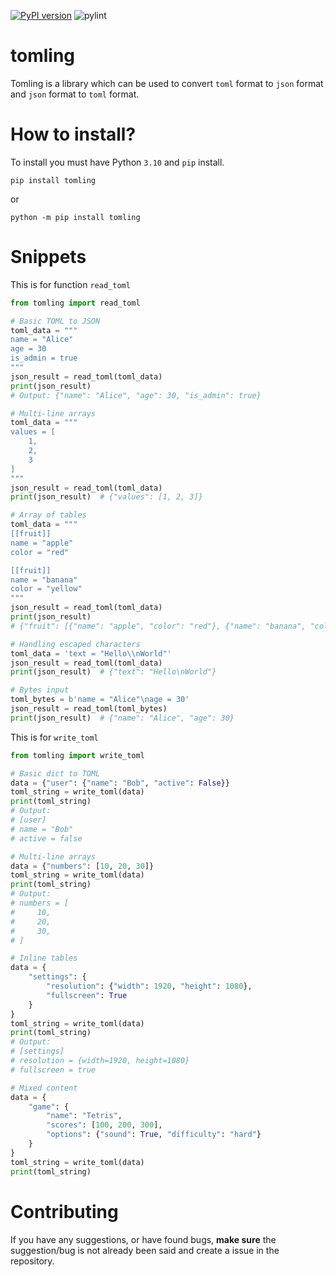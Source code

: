 [![PyPI version](https://img.shields.io/pypi/v/tomling?color=green)](https://pypi.org/project/tomling)
![pylint](https://img.shields.io/badge/pylint-10.00-green)

tomling
===
Tomling is a library which can be used to convert `toml` format to `json` format and `json` format to `toml` format.

How to install?
===
To install you must have Python `3.10` and `pip` install.

```
pip install tomling
```

or 

```
python -m pip install tomling
```

Snippets
===
This is for function `read_toml`
```py
from tomling import read_toml

# Basic TOML to JSON
toml_data = """
name = "Alice"
age = 30
is_admin = true
"""
json_result = read_toml(toml_data)
print(json_result)
# Output: {"name": "Alice", "age": 30, "is_admin": true}

# Multi-line arrays
toml_data = """
values = [
    1,
    2,
    3
]
"""
json_result = read_toml(toml_data)
print(json_result)  # {"values": [1, 2, 3]}

# Array of tables
toml_data = """
[[fruit]]
name = "apple"
color = "red"

[[fruit]]
name = "banana"
color = "yellow"
"""
json_result = read_toml(toml_data)
print(json_result)
# {"fruit": [{"name": "apple", "color": "red"}, {"name": "banana", "color": "yellow"}]}

# Handling escaped characters
toml_data = 'text = "Hello\\nWorld"'
json_result = read_toml(toml_data)
print(json_result)  # {"text": "Hello\nWorld"}

# Bytes input
toml_bytes = b'name = "Alice"\nage = 30'
json_result = read_toml(toml_bytes)
print(json_result)  # {"name": "Alice", "age": 30}
```

This is for `write_toml`
```py
from tomling import write_toml

# Basic dict to TOML
data = {"user": {"name": "Bob", "active": False}}
toml_string = write_toml(data)
print(toml_string)
# Output:
# [user]
# name = "Bob"
# active = false

# Multi-line arrays
data = {"numbers": [10, 20, 30]}
toml_string = write_toml(data)
print(toml_string)
# Output:
# numbers = [
#     10,
#     20,
#     30,
# ]

# Inline tables
data = {
    "settings": {
        "resolution": {"width": 1920, "height": 1080},
        "fullscreen": True
    }
}
toml_string = write_toml(data)
print(toml_string)
# Output:
# [settings]
# resolution = {width=1920, height=1080}
# fullscreen = true

# Mixed content
data = {
    "game": {
        "name": "Tetris",
        "scores": [100, 200, 300],
        "options": {"sound": True, "difficulty": "hard"}
    }
}
toml_string = write_toml(data)
print(toml_string)
```

Contributing
===
If you have any suggestions, or have found bugs, **make sure** the suggestion/bug is not already been said and create a issue in the repository.